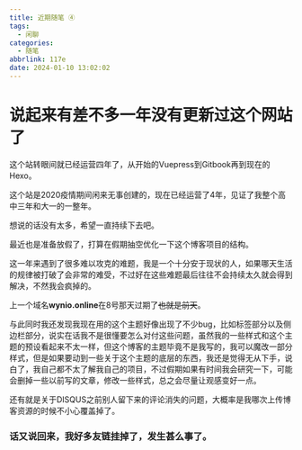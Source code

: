 ```yaml
---
title: 近期随笔 ④
tags:
  - 闲聊
categories:
  - 随笔
abbrlink: 117e
date: 2024-01-10 13:02:02
---
```

# 说起来有差不多一年没有更新过这个网站了

这个站转眼间就已经运营四年了，从开始的Vuepress到Gitbook再到现在的Hexo。

这个站是2020疫情期间闲来无事创建的，现在已经运营了4年，见证了我整个高中三年和大一的一整年。

想说的话没有太多，希望一直持续下去吧。

最近也是准备放假了，打算在假期抽空优化一下这个博客项目的结构。

这一年来遇到了很多难以攻克的难题，我是一个十分安于现状的人，如果哪天生活的规律被打破了会非常的难受，不过好在这些难题最后往往不会持续太久就会得到解决，不然我会疯掉的。

上一个域名**wynio.online**在8号那天过期了~~也就是前天~~。

与此同时我还发现我现在用的这个主题好像出现了不少bug，比如标签部分以及侧边栏部分，说实在话我不是很懂要怎么对付这些问题，虽然我的一些样式和这个主题的预设看起来不太一样，但这个博客的主题毕竟不是我写的，我可以魔改一部分样式，但是如果要动到一些关于这个主题的底层的东西，我还是觉得无从下手，说白了，我自己都不太了解我自己的项目，不过假期如果有时间我会研究一下，可能会删掉一些以前写的文章，修改一些样式，总之会尽量让观感变好一点。

还有就是关于DISQUS之前别人留下来的评论消失的问题，大概率是我哪次上传博客资源的时候不小心覆盖掉了。

### 话又说回来，我好多友链挂掉了，发生甚么事了。